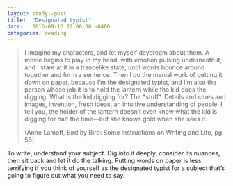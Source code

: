 ```yaml
---
layout: study--post
title:  "Designated typist"
date:   2016-09-10 22:00:00 -0400
categories: reading
---
```


<blockquote class="ml0 pl4 bl bw3 b--black-10 f4">
<p class="measure">I imagine my characters, and let myself daydream about them. A movie begins to play in my head, with emotion pulsing underneath it, and I stare at it in a trancelike state, until words bounce around together and form a sentence. Then I do the menial work of getting it down on paper, because I’m the designated typist, and I’m also the person whose job it is to hold the lantern while the kid does the digging. What is the kid digging for? The *stuff*. Details and clues and images, invention, fresh ideas, an intuitive understanding of people. I tell you, the holder of the lantern doesn’t even know what the kid is digging for half the time—but she knows gold when she sees it.</p>
<p class="f5 measure">(Anne Lamott, <span class="i">Bird by Bird: Some Instructions on Writing and Life</span>, pg. 56)</p>
</blockquote>

To write, understand your subject. Dig into it deeply, consider its nuances, then sit back and let it do the talking. Putting words on paper is less terrifying if you think of yourself as the designated typist for a subject that’s going to figure out what you need to say.

